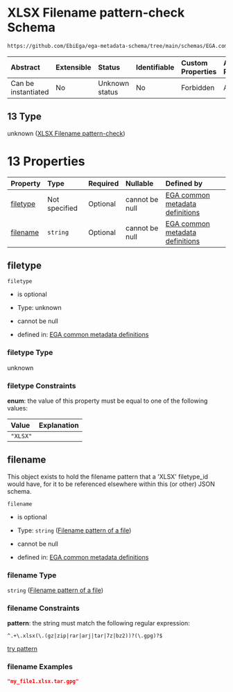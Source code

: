 # XLSX Filename pattern-check Schema

```txt
https://github.com/EbiEga/ega-metadata-schema/tree/main/schemas/EGA.common-definitions.json#/definitions/filename-filetype-pattern-check/anyOf/13
```



| Abstract            | Extensible | Status         | Identifiable | Custom Properties | Additional Properties | Access Restrictions | Defined In                                                                                |
| :------------------ | :--------- | :------------- | :----------- | :---------------- | :-------------------- | :------------------ | :---------------------------------------------------------------------------------------- |
| Can be instantiated | No         | Unknown status | No           | Forbidden         | Allowed               | none                | [EGA.common-definitions.json*](../out/EGA.common-definitions.json "open original schema") |

## 13 Type

unknown ([XLSX Filename pattern-check](ega-12-definitions-check-filetype-checks-based-on-its-filename-anyof-xlsx-filename-pattern-check.md))

# 13 Properties

| Property              | Type          | Required | Nullable       | Defined by                                                                                                                                                                                                                                                                                                                         |
| :-------------------- | :------------ | :------- | :------------- | :--------------------------------------------------------------------------------------------------------------------------------------------------------------------------------------------------------------------------------------------------------------------------------------------------------------------------------- |
| [filetype](#filetype) | Not specified | Optional | cannot be null | [EGA common metadata definitions](ega-12-definitions-check-filetype-checks-based-on-its-filename-anyof-xlsx-filename-pattern-check-properties-filetype.md "https://github.com/EbiEga/ega-metadata-schema/tree/main/schemas/EGA.common-definitions.json#/definitions/filename-filetype-pattern-check/anyOf/13/properties/filetype") |
| [filename](#filename) | `string`      | Optional | cannot be null | [EGA common metadata definitions](ega-12-definitions-filename-pattern-of-a--file.md "https://github.com/EbiEga/ega-metadata-schema/tree/main/schemas/EGA.common-definitions.json#/definitions/filename-filetype-pattern-check/anyOf/13/properties/filename")                                                                       |

## filetype



`filetype`

*   is optional

*   Type: unknown

*   cannot be null

*   defined in: [EGA common metadata definitions](ega-12-definitions-check-filetype-checks-based-on-its-filename-anyof-xlsx-filename-pattern-check-properties-filetype.md "https://github.com/EbiEga/ega-metadata-schema/tree/main/schemas/EGA.common-definitions.json#/definitions/filename-filetype-pattern-check/anyOf/13/properties/filetype")

### filetype Type

unknown

### filetype Constraints

**enum**: the value of this property must be equal to one of the following values:

| Value    | Explanation |
| :------- | :---------- |
| `"XLSX"` |             |

## filename

This object exists to hold the filename pattern that a 'XLSX' filetype_id would have, for it to be referenced elsewhere within this (or other) JSON schema.

`filename`

*   is optional

*   Type: `string` ([Filename pattern of a  file](ega-12-definitions-filename-pattern-of-a--file.md))

*   cannot be null

*   defined in: [EGA common metadata definitions](ega-12-definitions-filename-pattern-of-a--file.md "https://github.com/EbiEga/ega-metadata-schema/tree/main/schemas/EGA.common-definitions.json#/definitions/filename-filetype-pattern-check/anyOf/13/properties/filename")

### filename Type

`string` ([Filename pattern of a  file](ega-12-definitions-filename-pattern-of-a--file.md))

### filename Constraints

**pattern**: the string must match the following regular expression: 

```regexp
^.+\.xlsx(\.(gz|zip|rar|arj|tar|7z|bz2))?(\.gpg)?$
```

[try pattern](https://regexr.com/?expression=%5E.%2B%5C.xlsx\(%5C.\(gz%7Czip%7Crar%7Carj%7Ctar%7C7z%7Cbz2\)\)%3F\(%5C.gpg\)%3F%24 "try regular expression with regexr.com")

### filename Examples

```json
"my_file1.xlsx.tar.gpg"
```
